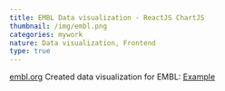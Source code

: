 ```yaml
---
title: EMBL Data visualization - ReactJS ChartJS
thumbnail: /img/embl.png
categories: mywork
nature: Data visualization, Frontend
type: true
---
```

[embl.org](https://www.embl.org/) C﻿reated data visualization for EMBL: [Example](https://embl-eta.vercel.app/)